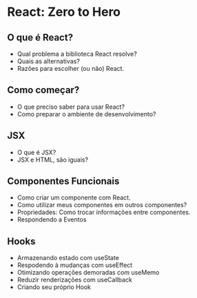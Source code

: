 # React: Zero to Hero

## O que é React?

- Qual problema a biblioteca React resolve?
- Quais as alternativas?
- Razões para escolher (ou não) React.

## Como começar?

- O que preciso saber para usar React?
- Como preparar o ambiente de desenvolvimento?

## JSX

- O que é JSX?
- JSX e HTML, são iguais?

## Componentes Funcionais

- Como criar um componente com React.
- Como utilizar meus componentes em outros componentes?
- Propriedades: Como trocar informações entre componentes.
- Respondendo a Eventos

## Hooks

- Armazenando estado com useState
- Respodendo à mudanças com useEffect
- Otimizando operações demoradas com useMemo
- Reduzir renderizações com useCallback
- Criando seu próprio Hook
